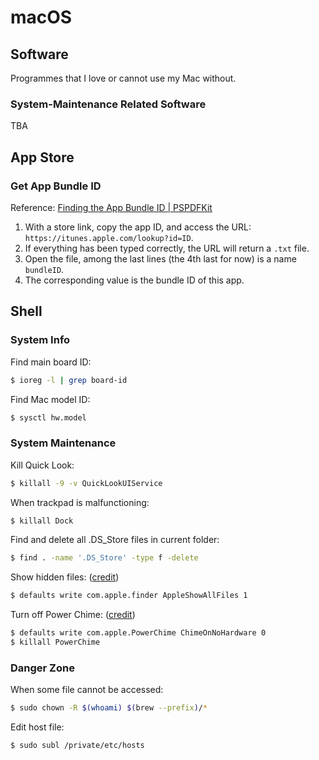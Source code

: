 # macOS

## Software

Programmes that I love or cannot use my Mac without.

### System-Maintenance Related Software

TBA

## App Store

### Get App Bundle ID

Reference: [Finding the App Bundle ID | PSPDFKit](https://pspdfkit.com/guides/ios/current/faq/finding-the-app-bundle-id/)

1. With a store link, copy the app ID, and access the URL: `https://itunes.apple.com/lookup?id=ID`.
1. If everything has been typed correctly, the URL will return a `.txt` file.
1. Open the file, among the last lines (the 4th last for now) is a name `bundleID`.
1. The corresponding value is the bundle ID of this app.

## Shell

### System Info

Find main board ID:

```bash
$ ioreg -l | grep board-id
```

Find Mac model ID:

```bash
$ sysctl hw.model
```

### System Maintenance

Kill Quick Look:

```bash
$ killall -9 -v QuickLookUIService
```

When trackpad is malfunctioning:

```bash
$ killall Dock
```

Find and delete all .DS_Store files in current folder:

```bash
$ find . -name '.DS_Store' -type f -delete
```

Show hidden files: \([credit](https://apple.stackexchange.com/a/100040/218914)\)

```bash
$ defaults write com.apple.finder AppleShowAllFiles 1
```

Turn off Power Chime: \([credit](https://apple.stackexchange.com/a/309947)\)

```bash
$ defaults write com.apple.PowerChime ChimeOnNoHardware 0
$ killall PowerChime
```

### Danger Zone

When some file cannot be accessed:

```bash
$ sudo chown -R $(whoami) $(brew --prefix)/*
```

Edit host file:

```bash
$ sudo subl /private/etc/hosts
```
